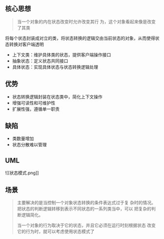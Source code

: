 ## 核心思想

> 当一个对象的内在状态改变时允许改变其行 为，这个对象看起来像是改变了其类

将每个状态封装成对立的类，将状态转换的逻辑交由当前状态的对象，从而使得状态转换对客户端透明

- 上下文类：维护具体类的状态，提供客户端操作接口
- 抽象状态：定义状态共同接口
- 具体状态：实现具体状态与状态转换逻辑处理
## 优势

- 状态转换逻辑封装在状态类中，简化上下文操作
- 增强可读性和可维护性
- 扩展性强，遵循单一职责
## 缺陷

- 类数量增加
- 状态分散难以管理
## UML

![[状态模式.png]]
## 场景

> 主要解决的是当控制一个对象状态转换的条件表达式过于复 杂时的情况。把状态的判断逻辑转移到表示不同状态的一系列类当中，可以 把复杂的判断逻辑简化。
> 
> 当一个对象的行为取决于它的状态，并且它必须在运行时刻根据状态 改变它的行为时，就可以考虑使用状态模式了